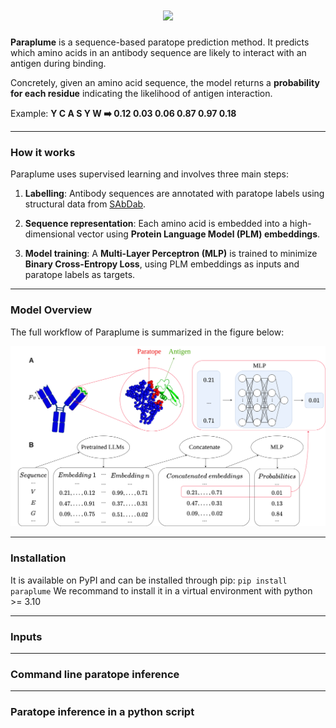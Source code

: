 <h1 align="center">
  <img src="doc/logo.png width="300">
</h1>

**Paraplume** is a sequence-based paratope prediction method. It predicts which amino acids in an antibody sequence are likely to interact with an antigen during binding.

Concretely, given an amino acid sequence, the model returns a **probability for each residue** indicating the likelihood of antigen interaction.

Example:
**Y C A S Y W :arrow_right: 0.12 0.03 0.06 0.87 0.97 0.18**

---

### How it works

Paraplume uses supervised learning and involves three main steps:

1. **Labelling**:
   Antibody sequences are annotated with paratope labels using structural data from [SAbDab](http://opig.stats.ox.ac.uk/webapps/newsabdab/).

2. **Sequence representation**:
   Each amino acid is embedded into a high-dimensional vector using **Protein Language Model (PLM) embeddings**.

3. **Model training**:
   A **Multi-Layer Perceptron (MLP)** is trained to minimize **Binary Cross-Entropy Loss**, using PLM embeddings as inputs and paratope labels as targets.

---

### Model Overview

The full workflow of Paraplume is summarized in the figure below:

![Summary](./doc/figure1.png)

---
### Installation
It is available on PyPI and can be installed through pip:
`pip install paraplume`
We recommand to install it in a virtual environment with python >= 3.10

---
### Inputs

---
### Command line paratope inference

---
### Paratope inference in a python script
